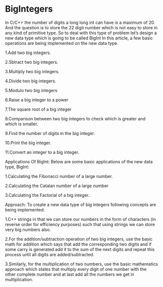 # BigIntegers
In C/C++ the number of digits a long long int can have is a maximum of 20. And the question is to store the 22 digit number which is not easy to store in any kind of primitive type. So to deal with this type of problem let’s design a new data type which is going to be called BigInt In this article, a few basic operations are being implemented on the new data type.

1.Add two big integers.

2.Sbtract two big integers.

3.Multiply two big integers.

4.Divide two big integers.

5.Modulo two big integers

6.Raise a big integer to a power

7.The square root of a big integer

8.Comparison between two big integers to check which is greater and which is smaller.

9.Find the number of digits in the big integer.

10.Print the big integer.

11.Convert an integer to a big integer.

Applications Of BigInt:
Below are some basic applications of the new data type, BigInt:

1.Calculating the Fibonacci number of a large number.

2.Calculating the Catalan number of a large number

3.Calculating the Factorial of a big integer.

Approach:
To create a new data type of big integers following concepts are being implemented:

1.C++ strings in that we can store our numbers in the form of characters (in reverse order for efficiency purposes) such that using strings we can store very big numbers also.

2.For the addition/subtraction operation of two big integers, use the basic math for addition which says that add the corresponding two digits and if some carry is generated add it to the sum of the next digits and repeat this process until all digits are added/subtracted.

3.Similarly, for the multiplication of two numbers, use the basic mathematics approach which states that multiply every digit of one number with the other complete number and at last add all the numbers we get in multiplication.

